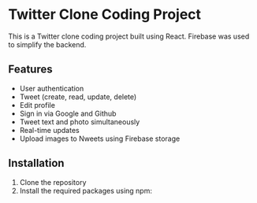 # Twitter Clone Coding Project

This is a Twitter clone coding project built using React. Firebase was used to simplify the backend.

## Features

- User authentication
- Tweet (create, read, update, delete)
- Edit profile
- Sign in via Google and Github
- Tweet text and photo simultaneously
- Real-time updates
- Upload images to Nweets using Firebase storage

## Installation

1. Clone the repository
2. Install the required packages using npm:
